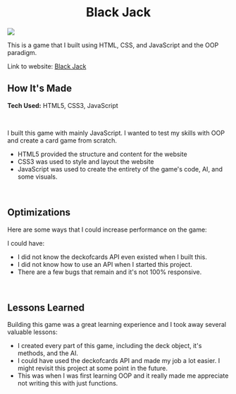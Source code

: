 <h1 align="center">Black Jack</h1>
<img src="https://i.imgur.com/Kj2viG3.png">
<br>
<p>This is a game that I built using HTML, CSS, and JavaScript and the OOP paradigm.</p>
<p>Link to website: <a href="https://tyleriscoding.github.io/Blackjack/">Black Jack</a></p>
<h2>How It's Made</h2>
<p><strong>Tech Used:</strong> HTML5, CSS3, JavaScript</p>
<br>
<p>
I built this game with mainly JavaScript. I wanted to test my skills with OOP and create a card game from scratch.

- HTML5 provided the structure and content for the website
- CSS3 was used to style and layout the website
- JavaScript was used to create the entirety of the game's code, AI, and some visuals.
</p>
<br>
<h2>Optimizations</h2>
<p>Here are some ways that I could increase performance on the game:

I could have:

- I did not know the deckofcards API even existed when I built this.
- I did not know how to use an API when I started this project.
- There are a few bugs that remain and it's not 100% responsive.

</p>
<br>
<h2>Lessons Learned</h2>
<p>Building this game was a great learning experience and I took away several valuable lessons:

- I created every part of this game, including the deck object, it's methods, and the AI.
- I could have used the deckofcards API and made my job a lot easier. I might revisit this project at some point in the future.
- This was when I was first learning OOP and it really made me appreciate not writing this with just functions.
</p>
